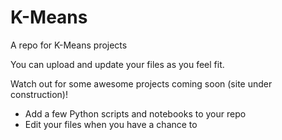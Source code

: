 # K-Means
A repo for K-Means projects  

You can upload and update your files as you feel fit.


Watch out for some awesome projects coming soon (site under construction)!


* Add a few Python scripts and notebooks to your repo 
* Edit your files when you have a chance to  
